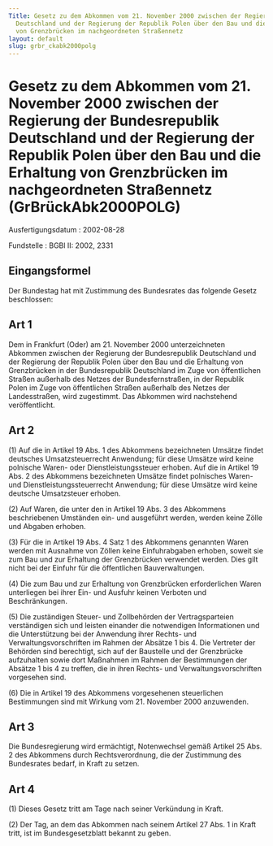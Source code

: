 ```yaml
---
Title: Gesetz zu dem Abkommen vom 21. November 2000 zwischen der Regierung der Bundesrepublik
  Deutschland und der Regierung der Republik Polen über den Bau und die Erhaltung
  von Grenzbrücken im nachgeordneten Straßennetz
layout: default
slug: grbr_ckabk2000polg
---
```


# Gesetz zu dem Abkommen vom 21. November 2000 zwischen der Regierung der Bundesrepublik Deutschland und der Regierung der Republik Polen über den Bau und die Erhaltung von Grenzbrücken im nachgeordneten Straßennetz (GrBrückAbk2000POLG)

Ausfertigungsdatum
:   2002-08-28

Fundstelle
:   BGBl II: 2002, 2331



## Eingangsformel

Der Bundestag hat mit Zustimmung des Bundesrates das folgende Gesetz
beschlossen:


## Art 1

Dem in Frankfurt (Oder) am 21. November 2000 unterzeichneten Abkommen
zwischen der Regierung der Bundesrepublik Deutschland und der
Regierung der Republik Polen über den Bau und die Erhaltung von
Grenzbrücken in der Bundesrepublik Deutschland im Zuge von
öffentlichen Straßen außerhalb des Netzes der Bundesfernstraßen, in
der Republik Polen im Zuge von öffentlichen Straßen außerhalb des
Netzes der Landesstraßen, wird zugestimmt. Das Abkommen wird
nachstehend veröffentlicht.


## Art 2

(1) Auf die in Artikel 19 Abs. 1 des Abkommens bezeichneten Umsätze
findet deutsches Umsatzsteuerrecht Anwendung; für diese Umsätze wird
keine polnische Waren- oder Dienstleistungssteuer erhoben. Auf die in
Artikel 19 Abs. 2 des Abkommens bezeichneten Umsätze findet polnisches
Waren- und Dienstleistungssteuerrecht Anwendung; für diese Umsätze
wird keine deutsche Umsatzsteuer erhoben.

(2) Auf Waren, die unter den in Artikel 19 Abs. 3 des Abkommens
beschriebenen Umständen ein- und ausgeführt werden, werden keine Zölle
und Abgaben erhoben.

(3) Für die in Artikel 19 Abs. 4 Satz 1 des Abkommens genannten Waren
werden mit Ausnahme von Zöllen keine Einfuhrabgaben erhoben, soweit
sie zum Bau und zur Erhaltung der Grenzbrücken verwendet werden. Dies
gilt nicht bei der Einfuhr für die öffentlichen Bauverwaltungen.

(4) Die zum Bau und zur Erhaltung von Grenzbrücken erforderlichen
Waren unterliegen bei ihrer Ein- und Ausfuhr keinen Verboten und
Beschränkungen.

(5) Die zuständigen Steuer- und Zollbehörden der Vertragsparteien
verständigen sich und leisten einander die notwendigen Informationen
und die Unterstützung bei der Anwendung ihrer Rechts- und
Verwaltungsvorschriften im Rahmen der Absätze 1 bis 4. Die Vertreter
der Behörden sind berechtigt, sich auf der Baustelle und der
Grenzbrücke aufzuhalten sowie dort Maßnahmen im Rahmen der
Bestimmungen der Absätze 1 bis 4 zu treffen, die in ihren Rechts- und
Verwaltungsvorschriften vorgesehen sind.

(6) Die in Artikel 19 des Abkommens vorgesehenen steuerlichen
Bestimmungen sind mit Wirkung vom 21. November 2000 anzuwenden.


## Art 3

Die Bundesregierung wird ermächtigt, Notenwechsel gemäß Artikel 25
Abs. 2 des Abkommens durch Rechtsverordnung, die der Zustimmung des
Bundesrates bedarf, in Kraft zu setzen.


## Art 4

(1) Dieses Gesetz tritt am Tage nach seiner Verkündung in Kraft.

(2) Der Tag, an dem das Abkommen nach seinem Artikel 27 Abs. 1 in
Kraft tritt, ist im Bundesgesetzblatt bekannt zu geben.

